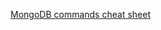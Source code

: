 [MongoDB commands cheat sheet](https://gist.github.com/bradtraversy/f407d642bdc3b31681bc7e56d95485b6)
